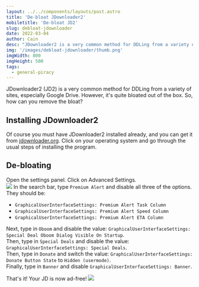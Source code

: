 ```yaml
---
layout: ../../components/layouts/post.astro
title: 'De-bloat JDownloader2'
mobiletitle: 'De-bloat JD2'
slug: debloat-jdownloader
date: 2022-03-04
author: Cain
desc: "JDownloader2 is a very common method for DDLing from a variety of sites, especially Google Drive. However, it's quite bloated out of the box. So, how can you remove the bloat?"
img: '/images/debloat-jdownloader/thumb.png'
imgWidth: 800
imgHeight: 500
tags:
  - general-piracy
---
```


JDownloader2 (JD2) is a very common method for DDLing from a variety of sites, especially Google Drive. However, it's quite bloated out of the box. So, how can you remove the bloat?

## Installing JDownloader2

Of course you must have JDownloader2 installed already, and you can get it from [jdownloader.org](https://jdownloader.org/jdownloader2). Click on your operating system and go through the usual steps of installing the program.

## De-bloating

Open the settings panel. Click on Advanced Settings.  
![](/images/debloat-jdownloader/image1.png)
In the search bar, type `Premium Alert` and disable all three of the options. They should be:

- `GraphicalUserInterfaceSettings: Premium Alert Task Column`
- `GraphicalUserInterfaceSettings: Premium Alert Speed Column`
- `GraphicalUserInterfaceSettings: Premium Alert ETA Column`

Next, type in `Oboom` and disable the value: `GraphicalUserInterfaceSettings: Special Deal Oboom Dialog Visible On Startup`.  
Then, type in `Special Deals` and disable the value: `GraphicalUserInterfaceSettings: Special Deals`.  
Then, type in `Donate` and switch the value: `GraphicalUserInterfaceSettings: Donate Button State` to `Hidden (usermode)`.  
Finally, type in `Banner` and disable `GraphicalUserInterfaceSettings: Banner`.

That's it! Your JD is now ad-free!
![](/images/debloat-jdownloader/image2.png)

